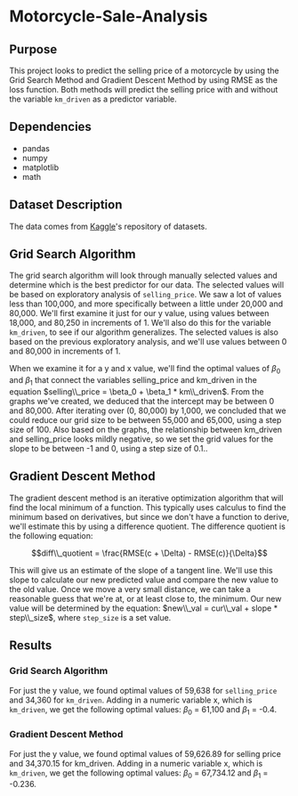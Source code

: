# Motorcycle-Sale-Analysis

## Purpose
This project looks to predict the selling price of a motorcycle by using the Grid Search Method and Gradient Descent Method by using RMSE as the loss function. Both methods will predict the selling price with and without the variable `km_driven` as a predictor variable.

## Dependencies
* pandas
* numpy
* matplotlib
* math

## Dataset Description
The data comes from [Kaggle](https://www.kaggle.com/datasets/nehalbirla/motorcycle-dataset?select=BIKE+DETAILS.csv)'s repository of datasets. 

## Grid Search Algorithm
The grid search algorithm will look through manually selected values and determine which is the best predictor for our data. The selected values will be based on exploratory analysis of `selling_price`. We saw a lot of values less than 100,000, and more specifically between a little under 20,000 and 80,000. We'll first examine it just for our y value, using values between 18,000, and 80,250 in increments of 1. We'll also do this for the variable `km_driven`, to see if our algorithm generalizes. The selected values is also based on the previous exploratory analysis, and we'll use values between 0 and 80,000 in increments of 1. 

When we examine it for a y and x value, we'll find the optimal values of $\beta_0$ and $\beta_1$ that connect the variables selling_price and km_driven in the equation $selling\\_price = \beta_0 + \beta_1 * km\\_driven$. From the graphs we've created, we deduced that the intercept may be between 0 and 80,000. After iterating over (0, 80,000) by 1,000, we concluded that we could reduce our grid size to be between 55,000 and 65,000, using a step size of 100. Also based on the graphs, the relationship between km_driven and selling_price looks mildly negative, so we set the grid values for the slope to be between -1 and 0, using a step size of 0.1.. 

## Gradient Descent Method
The gradient descent method is an iterative optimization algorithm that will find the local minimum of a function. This typically uses calculus to find the minimum based on derivatives, but since we don't have a function to derive, we'll estimate this by using a difference quotient. The difference quotient is the following equation:

$$diff\\_quotient = \frac{RMSE(c + \Delta) - RMSE(c)}{\Delta}$$

This will give us an estimate of the slope of a tangent line. We'll use this slope to calculate our new predicted value and compare the new value to the old value. Once we move a very small distance, we can take a reasonable guess that we're at, or at least close to, the minimum. Our new value will be determined by the equation: $new\\_val = cur\\_val + slope * step\\_size$, where `step_size` is a set value. 


## Results
### Grid Search Algorithm
For just the y value, we found optimal values of 59,638 for `selling_price` and 34,360 for `km_driven`. Adding in a numeric variable x, which is `km_driven`, we get the following optimal values: $\beta_0$ = 61,100 and $\beta_1$ = -0.4.

### Gradient Descent Method

For just the y value, we found optimal values of 59,626.89 for selling price and 34,370.15 for km_driven. Adding in a numeric variable x, which is `km_driven`, we get the following optimal values: $\beta_0$ = 67,734.12 and $\beta_1$ = -0.236.
